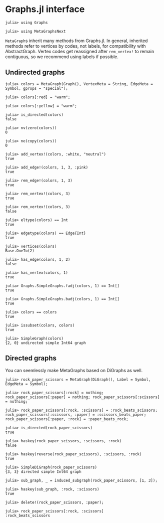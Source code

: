 # Graphs.jl  interface

```jldoctest graphs
julia> using Graphs

julia> using MetaGraphsNext
```

`MetaGraph`s inherit many methods from Graphs.jl. In general, inherited methods refer to vertices by codes, not labels, for compatibility with AbstractGraph. Vertex codes get reassigned after `rem_vertex!` to remain contiguous, so we recommend using labels if possible.

## Undirected graphs

```jldoctest graphs
julia> colors = MetaGraph(Graph(), VertexMeta = String, EdgeMeta = Symbol, gprops = "special");

julia> colors[:red] = "warm";

julia> colors[:yellow] = "warm";

julia> is_directed(colors)
false

julia> nv(zero(colors))
0

julia> ne(copy(colors))
0

julia> add_vertex!(colors, :white, "neutral")
true

julia> add_edge!(colors, 1, 3, :pink)
true

julia> rem_edge!(colors, 1, 3)
true

julia> rem_vertex!(colors, 3)
true

julia> rem_vertex!(colors, 3)
false

julia> eltype(colors) == Int
true

julia> edgetype(colors) == Edge{Int}
true

julia> vertices(colors)
Base.OneTo(2)

julia> has_edge(colors, 1, 2)
false

julia> has_vertex(colors, 1)
true

julia> Graphs.SimpleGraphs.fadj(colors, 1) == Int[]
true

julia> Graphs.SimpleGraphs.badj(colors, 1) == Int[]
true

julia> colors == colors
true

julia> issubset(colors, colors)
true

julia> SimpleGraph(colors)
{2, 0} undirected simple Int64 graph
```

## Directed graphs

You can seemlessly make MetaGraphs based on DiGraphs as well.

```jldoctest graphs
julia> rock_paper_scissors = MetaGraph(DiGraph(), Label = Symbol, EdgeMeta = Symbol);

julia> rock_paper_scissors[:rock] = nothing; rock_paper_scissors[:paper] = nothing; rock_paper_scissors[:scissors] = nothing;

julia> rock_paper_scissors[:rock, :scissors] = :rock_beats_scissors; rock_paper_scissors[:scissors, :paper] = :scissors_beats_paper; rock_paper_scissors[:paper, :rock] = :paper_beats_rock;

julia> is_directed(rock_paper_scissors)
true

julia> haskey(rock_paper_scissors, :scissors, :rock)
false

julia> haskey(reverse(rock_paper_scissors), :scissors, :rock)
true

julia> SimpleDiGraph(rock_paper_scissors)
{3, 3} directed simple Int64 graph

julia> sub_graph, _ = induced_subgraph(rock_paper_scissors, [1, 3]);

julia> haskey(sub_graph, :rock, :scissors)
true

julia> delete!(rock_paper_scissors, :paper);

julia> rock_paper_scissors[:rock, :scissors]
:rock_beats_scissors
```